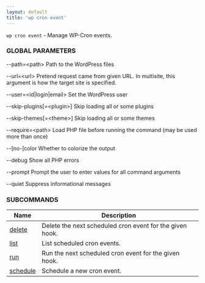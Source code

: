 ```yaml
---
layout: default
title: 'wp cron event'
---
```


`wp cron event` - Manage WP-Cron events.



### GLOBAL PARAMETERS

  \--path=&lt;path&gt;
      Path to the WordPress files

  \--url=&lt;url&gt;
      Pretend request came from given URL. In multisite, this argument is how the target site is specified.

  \--user=&lt;id|login|email&gt;
      Set the WordPress user

  \--skip-plugins[=&lt;plugin&gt;]
      Skip loading all or some plugins

  \--skip-themes[=&lt;theme&gt;]
      Skip loading all or some themes

  \--require=&lt;path&gt;
      Load PHP file before running the command (may be used more than once)

  \--[no-]color
      Whether to colorize the output

  \--debug
      Show all PHP errors

  \--prompt
      Prompt the user to enter values for all command arguments

  \--quiet
      Suppress informational messages



### SUBCOMMANDS

<table>
	<thead>
	<tr>
		<th>Name</th>
		<th>Description</th>
	</tr>
	</thead>
	<tbody>
		<tr>
			<td><a href="/commands/cron/event/delete/">delete</a></td>
			<td>Delete the next scheduled cron event for the given hook.</td>
		</tr>
		<tr>
			<td><a href="/commands/cron/event/list/">list</a></td>
			<td>List scheduled cron events.</td>
		</tr>
		<tr>
			<td><a href="/commands/cron/event/run/">run</a></td>
			<td>Run the next scheduled cron event for the given hook.</td>
		</tr>
		<tr>
			<td><a href="/commands/cron/event/schedule/">schedule</a></td>
			<td>Schedule a new cron event.</td>
		</tr>
	</tbody>
</table>
